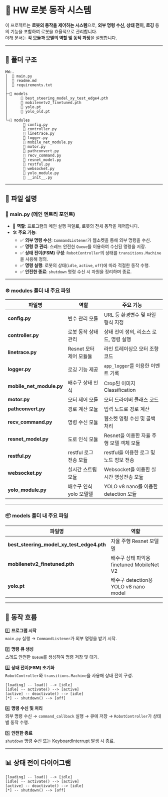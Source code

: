 # 🚀 HW 로봇 동작 시스템

이 프로젝트는 **로봇의 동작을 제어하는 시스템**으로, **외부 명령 수신, 상태 전이, 로깅** 등의 기능을 포함하여 로봇을 효율적으로 관리합니다.  
아래 문서는 **각 모듈과 모델의 역할 및 동작 과정**을 설명합니다.

---

## 📂 폴더 구조
```
HW:.
│  📜 main.py
│  📜 readme.md
│  📜 requirements.txt
│
├─📁 models
│      📄 best_steering_model_xy_test_edge4.pth
│      📄 mobilenetv2_finetuned.pth
│      📄 yolo.pt
│      📄 yolo_old.pt
│
└─📁 modules
        📝 config.py
        📝 controller.py
        📝 linetrace.py
        📝 logger.py
        📝 mobile_net_module.py
        📝 motor.py
        📝 pathconvert.py
        📝 recv_command.py
        📝 resnet_model.py
        📝 restful.py
        📝 websocket.py
        📝 yolo_module.py
        📝 __init__.py
```

---

## 📝 파일 설명

### 🎯 **main.py (메인 엔트리 포인트)**
- 🔹 **역할**: 프로그램의 메인 실행 파일로, 로봇의 전체 동작을 제어합니다.
- 🛠 **주요 기능**:
  - ✅ **외부 명령 수신**: `CommandListener`가 웹소켓을 통해 외부 명령을 수신.
  - ✅ **명령 큐 관리**: 스레드 안전한 `Queue`를 이용하여 수신된 명령을 저장.
  - ✅ **상태 전이(FSM) 구성**: `RobotController`의 상태를 `transitions.Machine`을 사용해 정의.
  - ✅ **명령 실행**: 로봇의 상태(`idle`, `active`, `off`)에 따라 적절한 동작 수행.
  - ✅ **안전한 종료**: `shutdown` 명령 수신 시 자원을 정리하며 종료.

---

### ⚙️ **modules 폴더 내 주요 파일**
| 파일명 | 역할 | 주요 기능 |
|--------|--------------------------|---------------------------------------------|
| **config.py** | 변수 관리 모듈 | URL 등 환경변수 및 파일 형식 지정 |
| **controller.py** | 로봇 동작 상태 관리 | 상태 전이 정의, 리소스 로드, 명령 실행 |
| **linetrace.py** | Resnet 모터 제어 모듈듈 | 라인 트레이싱으 모터 조향 코드 |
| **logger.py** | 로깅 기능 제공 | `app_logger`를 이용한 이벤트 기록 |
| **mobile_net_module.py** | 배수구 상태 인식 | Crop된 이미지 Classification |
| **motor.py** | 모터 제어 모듈 | 모터 드라이버 클래스 코드 |
| **pathconvert.py** | 경로 계산 모듈 | 입력 노드로 경로 계산 |
| **recv_command.py** | 명령 수신 모듈 | 웹소켓 명령 수신 및 콜백 처리 |
| **resnet_model.py** | 도로 인식 모듈 | Resnet을 이용한 자율 주행 모델 객체 모듈 |
| **restful.py** | restful 로그 전송 모듈 | restful을 이용한 로그 및 노드 정보 전송 |
| **websocket.py** | 실시간 스트림 모듈 | Websocket을 이용한 실시간 영상전송 모듈 |
| **yolo_module.py** | 배수구 인식 yolo 모델델 | YOLO v8 nano를 이용한 detection 모듈 |

---

### 📦 **models 폴더 내 주요 파일**
| 파일명 | 역할 |
|--------|------------------------------------------------|
| **best_steering_model_xy_test_edge4.pth** | 자율 주행 Resnet 모델델 |
| **mobilenetv2_finetuned.pth** | 배수구 상태 파악용 finetuned MobileNet V2 |
| **yolo.pt** | 배수구 detection용 YOLO v8 nano model |

---

## 🔄 동작 흐름

1️⃣ **프로그램 시작**  
   `main.py` 실행 → `CommandListener`가 외부 명령을 받기 시작.

2️⃣ **명령 큐 생성**  
   스레드 안전한 `Queue`를 생성하여 명령 저장 및 대기.

3️⃣ **상태 전이(FSM) 초기화**  
   `RobotController`와 `transitions.Machine`을 사용해 상태 전이 구성.
   ```
   [loading] -- load() --> [idle]
   [idle] -- activate() --> [active]
   [active] -- deactivate() --> [idle]
   [*] -- shutdown() --> [off]
   ```

4️⃣ **명령 수신 및 처리**  
   외부 명령 수신 → `command_callback` 실행 → 큐에 저장 → `RobotController`가 상태별 동작 수행.

5️⃣ **안전한 종료**  
   `shutdown` 명령 수신 또는 KeyboardInterrupt 발생 시 종료.

---

## 📊 상태 전이 다이어그램
```plaintext
[loading] -- load() --> [idle]
[idle] -- activate() --> [active]
[active] -- deactivate() --> [idle]
[*] -- shutdown() --> [off]
```

